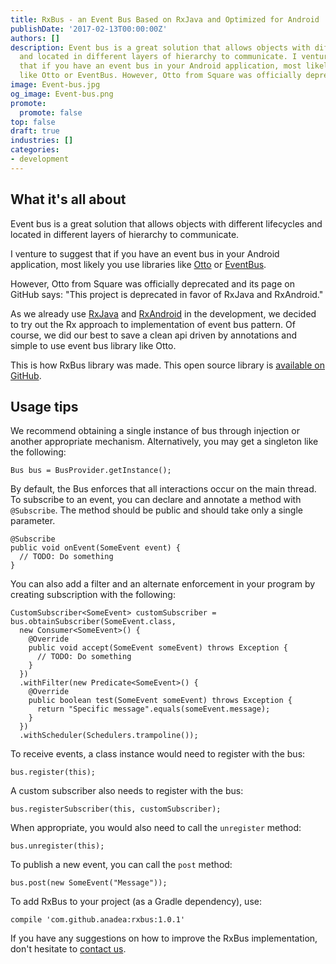 ```yaml
---
title: RxBus - an Event Bus Based on RxJava and Optimized for Android
publishDate: '2017-02-13T00:00:00Z'
authors: []
description: Event bus is a great solution that allows objects with different lifecycles
  and located in different layers of hierarchy to communicate. I venture to suggest
  that if you have an event bus in your Android application, most likely you use libraries
  like Otto or EventBus. However, Otto from Square was officially deprecated.
image: Event-bus.jpg
og_image: Event-bus.png
promote:
  promote: false
top: false
draft: true
industries: []
categories:
- development
---
```

## What it's all about

Event bus is a great solution that allows objects with different lifecycles and located in different layers of hierarchy to communicate.

I venture to suggest that if you have an event bus in your Android application, most likely you use libraries like <a href="https://github.com/square/otto" rel="nofollow" target="_blank">Otto</a> or <a href="https://github.com/greenrobot/EventBus" rel="nofollow" target="_blank">EventBus</a>.

However, Otto from Square was officially deprecated and its page on GitHub says: "This project is deprecated in favor of RxJava and RxAndroid."

As we already use <a href="https://github.com/ReactiveX/RxJava" rel="nofollow" target="_blank">RxJava</a> and <a href="https://github.com/ReactiveX/RxAndroid" rel="nofollow" target="_blank">RxAndroid</a> in the development, we decided to try out the Rx approach to implementation of event bus pattern. Of course, we did our best to save a clean api driven by annotations and simple to use event bus library like Otto.

This is how RxBus library was made. This open source library is [available on GitHub](https://github.com/Anadea/RxBus).

## Usage tips

We recommend obtaining a single instance of bus through injection or another appropriate mechanism. Alternatively, you may get a singleton like the following:

```
Bus bus = BusProvider.getInstance();
```

By default, the Bus enforces that all interactions occur on the main thread. To subscribe to an event, you can declare and annotate a method with `@Subscribe`. The method should be public and should take only a single parameter.

```
@Subscribe
public void onEvent(SomeEvent event) {
  // TODO: Do something
}
```

You can also add a filter and an alternate enforcement in your program by creating subscription with the following:

```
CustomSubscriber<SomeEvent> customSubscriber = bus.obtainSubscriber(SomeEvent.class,
  new Consumer<SomeEvent>() {
    @Override
    public void accept(SomeEvent someEvent) throws Exception {
      // TODO: Do something
    }
  })
  .withFilter(new Predicate<SomeEvent>() {
    @Override
    public boolean test(SomeEvent someEvent) throws Exception {
      return "Specific message".equals(someEvent.message);
    }
  })
  .withScheduler(Schedulers.trampoline());
```

To receive events, a class instance would need to register with the bus:

```
bus.register(this);
```

A custom subscriber also needs to register with the bus:

```
bus.registerSubscriber(this, customSubscriber);
```

When appropriate, you would also need to call the `unregister` method:

```
bus.unregister(this);
```

To publish a new event, you can call the `post` method:

```
bus.post(new SomeEvent("Message"));
```

To add RxBus to your project (as a Gradle dependency), use:

```
compile 'com.github.anadea:rxbus:1.0.1'
```

If you have any suggestions on how to improve the RxBus implementation, don't hesitate to [contact us](https://anadea.info/contacts).
